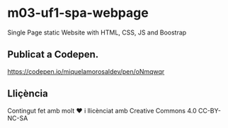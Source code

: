 # m03-uf1-spa-webpage

Single Page static Website with HTML, CSS, JS and Boostrap

## Publicat a Codepen.

https://codepen.io/miquelamorosaldev/pen/oNmqwqr

## Lliçència

Contingut fet amb molt ♥ i llicènciat amb Creative Commons 4.0 CC-BY-NC-SA
